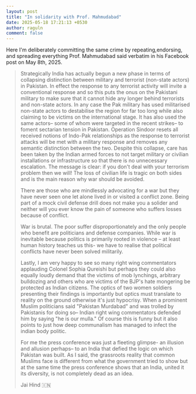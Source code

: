 ```yaml
---
layout: post
title: "In solidarity with Prof. Mahmudabad"
date: 2025-05-18 17:21:13 +0530
author: raguln
comment: false
---
```


Here I'm deliberately committing the same crime by repeating,endorsing, and spreading everything Prof. Mahmudabad said verbatim in his Facebook post on May 8th, 2025.

>Strategically India has actually begun a new phase in terms of collapsing distinction between military and terrorist (non-state actors) in Pakistan. In effect the response to any terrorist activity will invite a conventional response and so this puts the onus on the Pakistani military to make sure that it cannot hide any longer behind terrorists and non-state actors. In any case the Pak military has used militarised non-state actors to destabilise the region for far too long while also claiming to be victims on the international stage. It has also used the same actors– some of whom were targeted in the recent strikes– to foment sectarian tension in Pakistan. Operation Sindoor resets all received notions of Indo-Pak relationships as the response to terrorist attacks will be met with a military response and removes any semantic distinction between the two. Despite this collapse, care has been taken by the Indian armed forces to not target military or civilian installations or infrastructure so that there is no unnecessary escalation. The message is clear: if you don't deal with your terrorism problem then we will! The loss of civilian life is tragic on both sides and is the main reason why war should be avoided.
>
>There are those who are mindlessly advocating for a war but they have never seen one let alone lived in or visited a conflict zone. Being part of a mock civil defense drill does not make you a solider and neither will you ever know the pain of someone who suffers losses because of conflict.
>
>War is brutal. The poor suffer disproportionately and the only people who benefit are politicians and defense companies. While war is inevitable because politics is primarily rooted in violence – at least human history teaches us this- we have to realise that political conflicts have never been solved militarily.
>
>Lastly, I am very happy to see so many right wing commentators applauding Colonel Sophia Qureishi but perhaps they could also equally loudly demand that the victims of mob lynchings, arbitrary bulldozing and others who are victims of the BJP's hate mongering be protected as Indian citizens. The optics of two women soldiers presenting their findings is importantly but optics must translate to reality on the ground otherwise it's just hypocrisy. When a prominent Muslim politicians said "Pakistan Murdabad" and was trolled by Pakistanis for doing so– Indian right wing commentators defended him by saying "he is our mulla." Of course this is funny but it also points to just how deep communalism has managed to infect the indian body politic.
>
>For me the press conference was just a fleeting glimpse- an illusion and allusion perhaps– to an India that defied the logic on which Pakistan was built. As I said, the grassroots reality that common Muslims face is different from what the government tried to show but at the same time the press conference shows that an India, united it its diversity, is not completely dead as an idea.
>
>Jai Hind 🇮🇳
